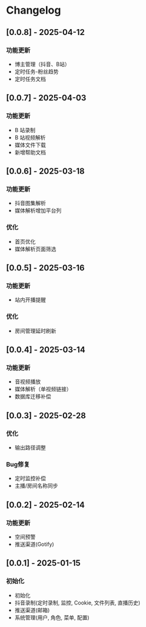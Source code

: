 # Changelog

## [0.0.8] - 2025-04-12
### 功能更新
- 博主管理（抖音、B站）
- 定时任务-粉丝趋势
- 定时任务文档

## [0.0.7] - 2025-04-03
### 功能更新
- B 站录制
- B 站视频解析
- 媒体文件下载
- 新增帮助文档

## [0.0.6] - 2025-03-18
### 功能更新
- 抖音图集解析
- 媒体解析增加平台列
### 优化
- 首页优化
- 媒体解析页面筛选

## [0.0.5] - 2025-03-16
### 功能更新
- 站内开播提醒
### 优化
- 房间管理延时刷新

## [0.0.4] - 2025-03-14
### 功能更新
- 音视频播放
- 媒体解析（单视频链接）
- 数据库迁移补偿

## [0.0.3] - 2025-02-28
### 优化
- 输出路径调整
### Bug修复
- 定时监控补偿
- 主播/房间名称同步

## [0.0.2] - 2025-02-14
### 功能更新
- 空间预警
- 推送渠道(Gotify)

## [0.0.1] - 2025-01-15
### 初始化
- 初始化
- 抖音录制(定时录制, 监控, Cookie, 文件列表, 直播历史)
- 推送渠道(邮箱)
- 系统管理(用户, 角色, 菜单, 配置)
